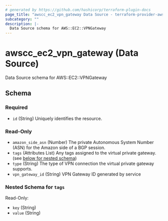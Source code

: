```yaml
---
# generated by https://github.com/hashicorp/terraform-plugin-docs
page_title: "awscc_ec2_vpn_gateway Data Source - terraform-provider-awscc"
subcategory: ""
description: |-
  Data Source schema for AWS::EC2::VPNGateway
---
```


# awscc_ec2_vpn_gateway (Data Source)

Data Source schema for AWS::EC2::VPNGateway



<!-- schema generated by tfplugindocs -->
## Schema

### Required

- `id` (String) Uniquely identifies the resource.

### Read-Only

- `amazon_side_asn` (Number) The private Autonomous System Number (ASN) for the Amazon side of a BGP session.
- `tags` (Attributes List) Any tags assigned to the virtual private gateway. (see [below for nested schema](#nestedatt--tags))
- `type` (String) The type of VPN connection the virtual private gateway supports.
- `vpn_gateway_id` (String) VPN Gateway ID generated by service

<a id="nestedatt--tags"></a>
### Nested Schema for `tags`

Read-Only:

- `key` (String)
- `value` (String)


